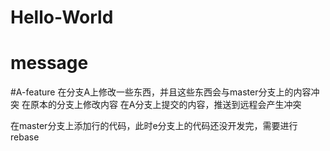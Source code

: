 # Hello-World
# message
#A-feature
在分支A上修改一些东西，并且这些东西会与master分支上的内容冲突
在原本的分支上修改内容
在A分支上提交的内容，推送到远程会产生冲突


在master分支上添加行的代码，此时e分支上的代码还没开发完，需要进行rebase